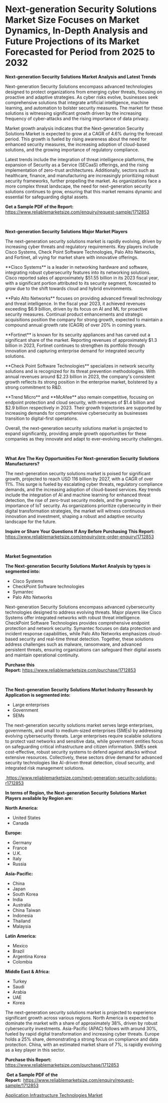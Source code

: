 <p><h1>Next-generation Security Solutions Market Size Focuses on Market Dynamics, In-Depth Analysis and Future Projections of its Market Forecasted for Period from 2025 to 2032</h1></p><p><strong>Next-generation Security Solutions Market Analysis and Latest Trends</strong></p>
<p><p>Next-generation Security Solutions encompass advanced technologies designed to protect organizations from emerging cyber threats, focusing on proactive and adaptive strategies. As cyber risks evolve, businesses seek comprehensive solutions that integrate artificial intelligence, machine learning, and automation to bolster security measures. The market for these solutions is witnessing significant growth driven by the increasing frequency of cyber-attacks and the rising importance of data privacy.</p><p>Market growth analysis indicates that the Next-generation Security Solutions Market is expected to grow at a CAGR of 4.6% during the forecast period. This growth is fueled by rising awareness about the need for enhanced security measures, the increasing adoption of cloud-based solutions, and the growing importance of regulatory compliance. </p><p>Latest trends include the integration of threat intelligence platforms, the expansion of Security as a Service (SECaaS) offerings, and the rising implementation of zero-trust architectures. Additionally, sectors such as healthcare, finance, and manufacturing are increasingly prioritizing robust security frameworks, further propelling the market. As organizations face a more complex threat landscape, the need for next-generation security solutions continues to grow, ensuring that this market remains dynamic and essential for safeguarding digital assets.</p></p>
<p><strong>Get a Sample PDF of the Report:&nbsp;</strong> <a href="https://www.reliablemarketsize.com/enquiry/request-sample/1712853?utm_campaign=1939&utm_medium=2&utm_source=Github&utm_content=ia&utm_term=11012025&utm_id=next-generation-security-solutions">https://www.reliablemarketsize.com/enquiry/request-sample/1712853</a></p>
<p>&nbsp;</p>
<p><strong>Next-generation Security Solutions Major Market Players</strong></p>
<p><p>The next-generation security solutions market is rapidly evolving, driven by increasing cyber threats and regulatory requirements. Key players include Cisco Systems, Check Point Software Technologies, Palo Alto Networks, and Fortinet, all vying for market share with innovative offerings.</p><p>**Cisco Systems** is a leader in networking hardware and software, integrating robust cybersecurity features into its networking solutions. Cisco reported sales of approximately $51.55 billion in its 2023 fiscal year, with a significant portion attributed to its security segment, forecasted to grow due to the shift towards cloud and hybrid environments.</p><p>**Palo Alto Networks** focuses on providing advanced firewall technology and threat intelligence. In the fiscal year 2023, it achieved revenues exceeding $6.9 billion, driven by its focus on AI and ML for proactive security measures. Continual product enhancements and strategic acquisitions position the company for strong growth, expected to maintain a compound annual growth rate (CAGR) of over 20% in coming years.</p><p>**Fortinet** is known for its security appliances and has carved out a significant share of the market. Reporting revenues of approximately $1.3 billion in 2023, Fortinet continues to strengthen its portfolio through innovation and capturing enterprise demand for integrated security solutions.</p><p>**Check Point Software Technologies** specializes in network security solutions and is recognized for its threat prevention methodologies. With annual revenues around $2.23 billion in 2023, the company's consistent growth reflects its strong position in the enterprise market, bolstered by a strong commitment to R&D.</p><p>**Trend Micro** and **McAfee** also remain competitive, focusing on endpoint protection and cloud security, with revenues of $1.4 billion and $2.9 billion respectively in 2023. Their growth trajectories are supported by increasing demands for comprehensive cybersecurity as businesses transition to digital-first operations.</p><p>Overall, the next-generation security solutions market is projected to expand significantly, providing ample growth opportunities for these companies as they innovate and adapt to ever-evolving security challenges.</p></p>
<p>&nbsp;</p>
<p><strong>What Are The Key Opportunities For Next-generation Security Solutions Manufacturers?</strong></p>
<p><p>The next-generation security solutions market is poised for significant growth, projected to reach USD 116 billion by 2027, with a CAGR of over 11%. This surge is fueled by escalating cyber threats, regulatory compliance demands, and the increasing adoption of cloud-based services. Key trends include the integration of AI and machine learning for enhanced threat detection, the rise of zero-trust security models, and the growing importance of IoT security. As organizations prioritize cybersecurity in their digital transformation strategies, the market will witness continuous innovation and investment, shaping a robust and adaptive security landscape for the future.</p></p>
<p><strong>Inquire or Share Your Questions If Any Before Purchasing This Report:</strong> <a href="https://www.reliablemarketsize.com/enquiry/pre-order-enquiry/1712853?utm_campaign=1939&utm_medium=2&utm_source=Github&utm_content=ia&utm_term=11012025&utm_id=next-generation-security-solutions">https://www.reliablemarketsize.com/enquiry/pre-order-enquiry/1712853</a></p>
<p>&nbsp;</p>
<p><strong>Market Segmentation</strong></p>
<p><strong>The Next-generation Security Solutions Market Analysis by types is segmented into:</strong></p>
<p><ul><li>Cisco Systems</li><li>CheckPoint Software technologies</li><li>Symantec</li><li>Palo Alto Networks</li></ul></p>
<p><p>Next-generation Security Solutions encompass advanced cybersecurity technologies designed to address evolving threats. Major players like Cisco Systems offer integrated networks with robust threat intelligence. CheckPoint Software Technologies provides comprehensive endpoint protection and network security. Symantec focuses on data protection and incident response capabilities, while Palo Alto Networks emphasizes cloud-based security and real-time threat detection. Together, these solutions address challenges such as malware, ransomware, and advanced persistent threats, ensuring organizations can safeguard their digital assets and maintain operational continuity.</p></p>
<p><strong>Purchase this Report:&nbsp;</strong><a href="https://www.reliablemarketsize.com/purchase/1712853?utm_campaign=1939&utm_medium=2&utm_source=Github&utm_content=ia&utm_term=11012025&utm_id=next-generation-security-solutions">https://www.reliablemarketsize.com/purchase/1712853</a></p>
<p>&nbsp;</p>
<p><strong>The Next-generation Security Solutions Market Industry Research by Application is segmented into:</strong></p>
<p><ul><li>Large enterprises</li><li>Government</li><li>SEMs</li></ul></p>
<p><p>The next-generation security solutions market serves large enterprises, governments, and small to medium-sized enterprises (SMEs) by addressing evolving cybersecurity threats. Large enterprises require scalable solutions to protect vast networks and sensitive data, while government entities focus on safeguarding critical infrastructure and citizen information. SMEs seek cost-effective, robust security systems to defend against attacks without extensive resources. Collectively, these sectors drive demand for advanced security technologies like AI-driven threat detection, cloud security, and integrated risk management solutions.</p></p>
<p><a href="https://www.reliablemarketsize.com/next-generation-security-solutions-r1712853?utm_campaign=1939&utm_medium=2&utm_source=Github&utm_content=ia&utm_term=11012025&utm_id=next-generation-security-solutions">&nbsp;https://www.reliablemarketsize.com/next-generation-security-solutions-r1712853</a></p>
<p><strong>In terms of Region, the Next-generation Security Solutions Market Players available by Region are:</strong></p>
<p>
    <p> <strong> North America: </strong>
        <ul>
            <li>United States</li>
            <li>Canada</li>
        </ul>
        </p> 
    <p> <strong> Europe: </strong>
        <ul>
            <li>Germany</li>
            <li>France</li>
            <li>U.K.</li>
            <li>Italy</li>
            <li>Russia</li>
        </ul>
        </p> 
    <p> <strong> Asia-Pacific: </strong>
        <ul>
            <li>China</li>
            <li>Japan</li>
            <li>South Korea</li>
            <li>India</li>
            <li>Australia</li>
            <li>China Taiwan</li>
            <li>Indonesia</li>
            <li>Thailand</li>
            <li>Malaysia</li>
        </ul>
        </p> 
    <p> <strong> Latin America: </strong>
        <ul>
            <li>Mexico</li>
            <li>Brazil</li>
            <li>Argentina Korea</li>
            <li>Colombia</li>
        </ul>
        </p> 
    <p> <strong> Middle East & Africa: </strong>
        <ul>
            <li>Turkey</li>
            <li>Saudi</li>
            <li>Arabia</li>
            <li>UAE</li>
            <li>Korea</li>
        </ul>
    </p>
    </p>
<p><p>The next-generation security solutions market is projected to experience significant growth across various regions. North America is expected to dominate the market with a share of approximately 38%, driven by robust cybersecurity investments. Asia-Pacific (APAC) follows with around 30%, fueled by rapid digital transformation and increasing cyber threats. Europe holds a 25% share, demonstrating a strong focus on compliance and data protection. China, with an estimated market share of 7%, is rapidly evolving as a key player in this sector.</p></p>
<p><strong>Purchase this Report: </strong><a href="https://www.reliablemarketsize.com/purchase/1712853?utm_campaign=1939&utm_medium=2&utm_source=Github&utm_content=ia&utm_term=11012025&utm_id=next-generation-security-solutions">https://www.reliablemarketsize.com/purchase/1712853</a></p>
<p>&nbsp;<strong>Get a Sample PDF of the Report:&nbsp;&nbsp;</strong><a href="https://www.reliablemarketsize.com/enquiry/request-sample/1712853?utm_campaign=1939&utm_medium=2&utm_source=Github&utm_content=ia&utm_term=11012025&utm_id=next-generation-security-solutions">https://www.reliablemarketsize.com/enquiry/request-sample/1712853</a></p>
<p><strong></strong></p>
<p><p><a href="https://github.com/PeterParrish5/Market-Research-Report-List-7/blob/main/application-infrastructure-technologies-market.md?utm_campaign=1939&utm_medium=2&utm_source=Github&utm_content=ia&utm_term=11012025&utm_id=next-generation-security-solutions">Application Infrastructure Technologies Market</a></p></p>